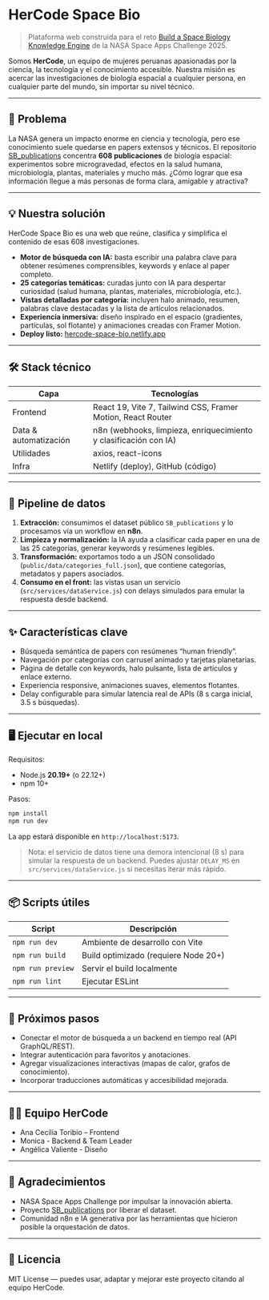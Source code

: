 # HerCode Space Bio

> Plataforma web construida para el reto [Build a Space Biology Knowledge Engine](https://www.spaceappschallenge.org/2025/challenges/build-a-space-biology-knowledge-engine/) de la NASA Space Apps Challenge 2025.

Somos **HerCode**, un equipo de mujeres peruanas apasionadas por la ciencia, la tecnología y el conocimiento accesible. Nuestra misión es acercar las investigaciones de biología espacial a cualquier persona, en cualquier parte del mundo, sin importar su nivel técnico.

---

## 🚀 Problema

La NASA genera un impacto enorme en ciencia y tecnología, pero ese conocimiento suele quedarse en papers extensos y técnicos. El repositorio [SB_publications](https://github.com/jgalazka/SB_publications/tree/main) concentra **608 publicaciones** de biología espacial: experimentos sobre microgravedad, efectos en la salud humana, microbiología, plantas, materiales y mucho más. ¿Cómo lograr que esa información llegue a más personas de forma clara, amigable y atractiva?

---

## 💡 Nuestra solución

HerCode Space Bio es una web que reúne, clasifica y simplifica el contenido de esas 608 investigaciones.

- **Motor de búsqueda con IA:** basta escribir una palabra clave para obtener resúmenes comprensibles, keywords y enlace al paper completo.
- **25 categorías temáticas:** curadas junto con IA para despertar curiosidad (salud humana, plantas, materiales, microbiología, etc.).
- **Vistas detalladas por categoría:** incluyen halo animado, resumen, palabras clave destacadas y la lista de artículos relacionados.
- **Experiencia inmersiva:** diseño inspirado en el espacio (gradientes, partículas, sol flotante) y animaciones creadas con Framer Motion.
- **Deploy listo:** [hercode-space-bio.netlify.app](https://hercode-space-bio.netlify.app/)

---

## 🛠️ Stack técnico

| Capa | Tecnologías |
|------|-------------|
| Frontend | React 19, Vite 7, Tailwind CSS, Framer Motion, React Router |
| Data & automatización | n8n (webhooks, limpieza, enriquecimiento y clasificación con IA) |
| Utilidades | axios, react-icons |
| Infra | Netlify (deploy), GitHub (código) |

---

## 🔄 Pipeline de datos

1. **Extracción:** consumimos el dataset público `SB_publications` y lo procesamos vía un workflow en **n8n**.
2. **Limpieza y normalización:** la IA ayuda a clasificar cada paper en una de las 25 categorías, generar keywords y resúmenes legibles.
3. **Transformación:** exportamos todo a un JSON consolidado (`public/data/categories_full.json`), que contiene categorías, metadatos y papers asociados.
4. **Consumo en el front:** las vistas usan un servicio (`src/services/dataService.js`) con delays simulados para emular la respuesta desde backend.

---

## ✨ Características clave

- Búsqueda semántica de papers con resúmenes “human friendly”.
- Navegación por categorías con carrusel animado y tarjetas planetarias.
- Página de detalle con keywords, halo pulsante, lista de artículos y enlace externo.
- Experiencia responsive, animaciones suaves, elementos flotantes.
- Delay configurable para simular latencia real de APIs (8 s carga inicial, 3.5 s búsquedas).

---

## 🖥️ Ejecutar en local

Requisitos:
- Node.js **20.19+** (o 22.12+)
- npm 10+

Pasos:
```bash
npm install
npm run dev
```
La app estará disponible en `http://localhost:5173`.

> Nota: el servicio de datos tiene una demora intencional (8 s) para simular la respuesta de un backend. Puedes ajustar `DELAY_MS` en `src/services/dataService.js` si necesitas iterar más rápido.

---

## 📦 Scripts útiles

| Script | Descripción |
|--------|-------------|
| `npm run dev` | Ambiente de desarrollo con Vite |
| `npm run build` | Build optimizado (requiere Node 20+) |
| `npm run preview` | Servir el build localmente |
| `npm run lint` | Ejecutar ESLint |

---

## 🧭 Próximos pasos

- Conectar el motor de búsqueda a un backend en tiempo real (API GraphQL/REST).
- Integrar autenticación para favoritos y anotaciones.
- Agregar visualizaciones interactivas (mapas de calor, grafos de conocimiento).
- Incorporar traducciones automáticas y accesibilidad mejorada.

---

## 👩‍🚀 Equipo HerCode

- Ana Cecilia Toribio – Frontend
- Monica - Backend & Team Leader
- Angélica Valiente - Diseño

---

## 🙏 Agradecimientos

- NASA Space Apps Challenge por impulsar la innovación abierta.
- Proyecto [SB_publications](https://github.com/jgalazka/SB_publications/tree/main) por liberar el dataset.
- Comunidad n8n e IA generativa por las herramientas que hicieron posible la orquestación de datos.

---

## 📄 Licencia

MIT License — puedes usar, adaptar y mejorar este proyecto citando al equipo HerCode.

